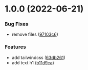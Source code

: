 # 1.0.0 (2022-06-21)


### Bug Fixes

* remove files ([97103c6](https://github.com/ialexanderbrito/plataforma-lab/commit/97103c68c9e83f9ec3a08c0e8af1ac586f2ca93c))


### Features

* add tailwindcss ([63db261](https://github.com/ialexanderbrito/plataforma-lab/commit/63db26150807d870312a6a785bebc90364fb86f4))
* add text h1 ([b11d9ca](https://github.com/ialexanderbrito/plataforma-lab/commit/b11d9cafdf69dd4cc6b39998c331c3791dd54b08))
